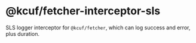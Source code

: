 # @kcuf/fetcher-interceptor-sls

SLS logger interceptor for `@kcuf/fetcher`, which can log success and error, plus duration.